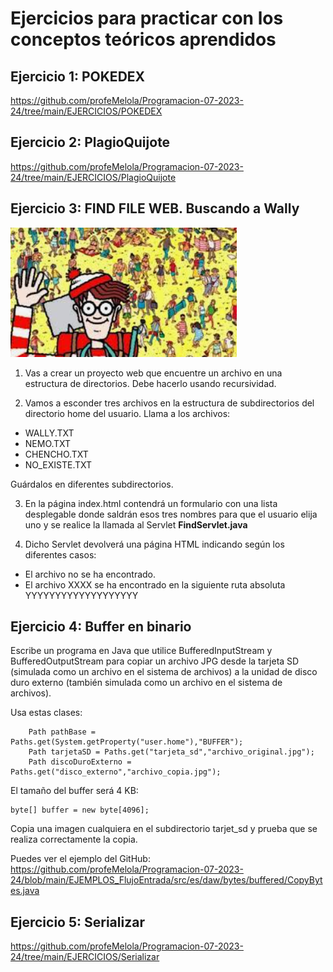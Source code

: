 # Ejercicios para practicar con los conceptos teóricos aprendidos


## Ejercicio 1: POKEDEX

https://github.com/profeMelola/Programacion-07-2023-24/tree/main/EJERCICIOS/POKEDEX

## Ejercicio 2: PlagioQuijote

https://github.com/profeMelola/Programacion-07-2023-24/tree/main/EJERCICIOS/PlagioQuijote

## Ejercicio 3: FIND FILE WEB. Buscando a Wally

![alt text](image.png)

1. Vas a crear un proyecto web que encuentre un archivo en una estructura de directorios. Debe hacerlo usando recursividad.

2. Vamos a esconder tres archivos en la estructura de subdirectorios del directorio home del usuario.
Llama a los archivos:
- WALLY.TXT
- NEMO.TXT
- CHENCHO.TXT
- NO_EXISTE.TXT

Guárdalos en diferentes subdirectorios.

3. En la página index.html contendrá un formulario con una lista desplegable donde saldrán esos tres nombres para que el usuario elija uno y se realice la llamada al Servlet **FindServlet.java**

4. Dicho Servlet devolverá una página HTML indicando según los diferentes casos:
- El archivo no se ha encontrado.
- El archivo XXXX se ha encontrado en la siguiente ruta absoluta YYYYYYYYYYYYYYYYYYY


## Ejercicio 4: Buffer en binario

Escribe un programa en Java que utilice BufferedInputStream y BufferedOutputStream para copiar un archivo JPG desde la tarjeta SD (simulada como un archivo en el sistema de archivos) a la unidad de disco duro externo (también simulada como un archivo en el sistema de archivos).

Usa estas clases:

```
    Path pathBase = Paths.get(System.getProperty("user.home"),"BUFFER");
    Path tarjetaSD = Paths.get("tarjeta_sd","archivo_original.jpg");
    Path discoDuroExterno = Paths.get("disco_externo","archivo_copia.jpg");
```

El tamaño del buffer será 4 KB:
```
byte[] buffer = new byte[4096];
```

Copia una imagen cualquiera en el subdirectorio tarjet_sd y prueba que se realiza correctamente la copia.

Puedes ver el ejemplo del GitHub: https://github.com/profeMelola/Programacion-07-2023-24/blob/main/EJEMPLOS_FlujoEntrada/src/es/daw/bytes/buffered/CopyBytes.java


## Ejercicio 5: Serializar

https://github.com/profeMelola/Programacion-07-2023-24/tree/main/EJERCICIOS/Serializar
